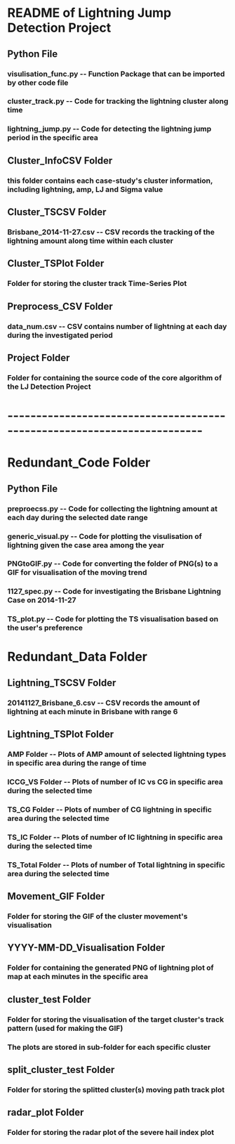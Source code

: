 # README of Lightning Jump Detection Project

## Python File
### visulisation_func.py -- Function Package that can be imported by other code file
### cluster_track.py -- Code for tracking the lightning cluster along time
### lightning_jump.py -- Code for detecting the lightning jump period in the specific area

## Cluster_InfoCSV Folder
### this folder contains each case-study's cluster information, including lightning, amp, LJ and Sigma value 

## Cluster_TSCSV Folder
### Brisbane_2014-11-27.csv -- CSV records the tracking of the lightning amount along time within each cluster

## Cluster_TSPlot Folder
### Folder for storing the cluster track Time-Series Plot

## Preprocess_CSV Folder
### data_num.csv -- CSV contains number of lightning at each day during the investigated period

## Project Folder
### Folder for containing the source code of the core algorithm of the LJ Detection Project

# ------------------------------------------------------------------------
# Redundant_Code Folder
## Python File
### preproecss.py -- Code for collecting the lightning amount at each day during the selected date range
### generic_visual.py -- Code for plotting the visulisation of lightning given the case area among the year
### PNGtoGIF.py -- Code for converting the folder of PNG(s) to a GIF for visualisation of the moving trend
### 1127_spec.py -- Code for investigating the Brisbane Lightning Case on 2014-11-27
### TS_plot.py -- Code for plotting the TS visualisation based on the user's preference

# Redundant_Data Folder
## Lightning_TSCSV Folder
### 20141127_Brisbane_6.csv -- CSV records the amount of lightning at each minute in Brisbane with range 6

## Lightning_TSPlot Folder
### AMP Folder -- Plots of AMP amount of selected lightning types in specific area during the range of time
### ICCG_VS Folder -- Plots of number of IC vs CG in specific area during the selected time
### TS_CG Folder -- Plots of number of CG lightning in specific area during the selected time
### TS_IC Folder -- Plots of number of IC lightning in specific area during the selected time
### TS_Total Folder -- Plots of number of Total lightning in specific area during the selected time

## Movement_GIF Folder
### Folder for storing the GIF of the cluster movement's visualisation

## YYYY-MM-DD_Visualisation Folder
### Folder for containing the generated PNG of lightning plot of map at each minutes in the specific area

## cluster_test Folder
### Folder for storing the visualisation of the target cluster's track pattern (used for making the GIF)
### The plots are stored in sub-folder for each specific cluster

## split_cluster_test Folder
### Folder for storing the splitted cluster(s) moving path track plot

## radar_plot Folder
### Folder for storing the radar plot of the severe hail index plot
